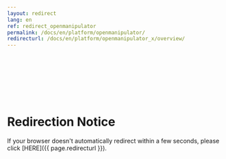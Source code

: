 ```yaml
---
layout: redirect
lang: en
ref: redirect_openmanipulator
permalink: /docs/en/platform/openmanipulator/
redirecturl: /docs/en/platform/openmanipulator_x/overview/
---
```


<br><br><br><br><br><br>
# Redirection Notice
If your browser doesn't automatically redirect within a few seconds, please click [HERE]({{ page.redirecturl }}).
